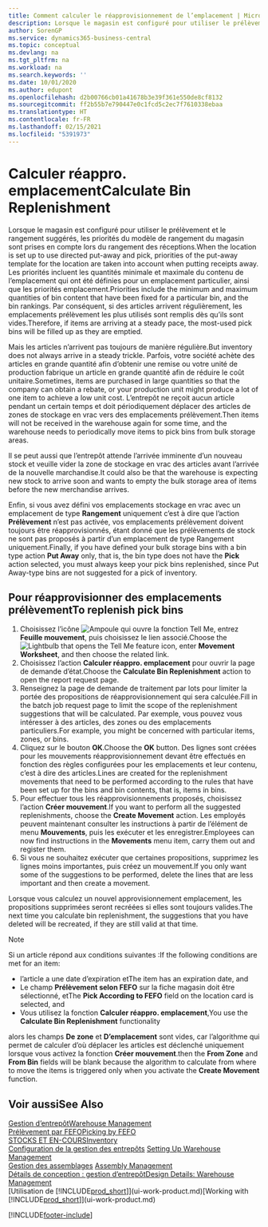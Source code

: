 ```yaml
---
title: Comment calculer le réapprovisionnement de l’emplacement | Microsoft Docs
description: Lorsque le magasin est configuré pour utiliser le prélèvement et le rangement suggérés, les priorités du modèle de rangement du magasin sont prises en compte lors du rangement des réceptions.
author: SorenGP
ms.service: dynamics365-business-central
ms.topic: conceptual
ms.devlang: na
ms.tgt_pltfrm: na
ms.workload: na
ms.search.keywords: ''
ms.date: 10/01/2020
ms.author: edupont
ms.openlocfilehash: d2b00766cb01a41678b3e39f361e550de8cf8132
ms.sourcegitcommit: ff2b55b7e790447e0c1fcd5c2ec7f7610338ebaa
ms.translationtype: HT
ms.contentlocale: fr-FR
ms.lasthandoff: 02/15/2021
ms.locfileid: "5391973"
---
```

# <a name="calculate-bin-replenishment"></a><span data-ttu-id="27d3a-103">Calculer réappro. emplacement</span><span class="sxs-lookup"><span data-stu-id="27d3a-103">Calculate Bin Replenishment</span></span>
<span data-ttu-id="27d3a-104">Lorsque le magasin est configuré pour utiliser le prélèvement et le rangement suggérés, les priorités du modèle de rangement du magasin sont prises en compte lors du rangement des réceptions.</span><span class="sxs-lookup"><span data-stu-id="27d3a-104">When the location is set up to use directed put-away and pick, priorities of the put-away template for the location are taken into account when putting receipts away.</span></span> <span data-ttu-id="27d3a-105">Les priorités incluent les quantités minimale et maximale du contenu de l’emplacement qui ont été définies pour un emplacement particulier, ainsi que les priorités emplacement.</span><span class="sxs-lookup"><span data-stu-id="27d3a-105">Priorities include the minimum and maximum quantities of bin content that have been fixed for a particular bin, and the bin rankings.</span></span> <span data-ttu-id="27d3a-106">Par conséquent, si des articles arrivent régulièrement, les emplacements prélèvement les plus utilisés sont remplis dès qu’ils sont vides.</span><span class="sxs-lookup"><span data-stu-id="27d3a-106">Therefore, if items are arriving at a steady pace, the most-used pick bins will be filled up as they are emptied.</span></span>  

<span data-ttu-id="27d3a-107">Mais les articles n’arrivent pas toujours de manière régulière.</span><span class="sxs-lookup"><span data-stu-id="27d3a-107">But inventory does not always arrive in a steady trickle.</span></span> <span data-ttu-id="27d3a-108">Parfois, votre société achète des articles en grande quantité afin d’obtenir une remise ou votre unité de production fabrique un article en grande quantité afin de réduire le coût unitaire.</span><span class="sxs-lookup"><span data-stu-id="27d3a-108">Sometimes, items are purchased in large quantities so that the company can obtain a rebate, or your production unit might produce a lot of one item to achieve a low unit cost.</span></span> <span data-ttu-id="27d3a-109">L’entrepôt ne reçoit aucun article pendant un certain temps et doit périodiquement déplacer des articles de zones de stockage en vrac vers des emplacements prélèvement.</span><span class="sxs-lookup"><span data-stu-id="27d3a-109">Then items will not be received in the warehouse again for some time, and the warehouse needs to periodically move items to pick bins from bulk storage areas.</span></span>  

<span data-ttu-id="27d3a-110">Il se peut aussi que l’entrepôt attende l’arrivée imminente d’un nouveau stock et veuille vider la zone de stockage en vrac des articles avant l’arrivée de la nouvelle marchandise.</span><span class="sxs-lookup"><span data-stu-id="27d3a-110">It could also be that the warehouse is expecting new stock to arrive soon and wants to empty the bulk storage area of items before the new merchandise arrives.</span></span>  

<span data-ttu-id="27d3a-111">Enfin, si vous avez défini vos emplacements stockage en vrac avec un emplacement de type **Rangement** uniquement c’est à dire que l’action **Prélèvement** n’est pas activée, vos emplacements prélèvement doivent toujours être réapprovisionnés, étant donné que les prélèvements de stock ne sont pas proposés à partir d’un emplacement de type Rangement uniquement.</span><span class="sxs-lookup"><span data-stu-id="27d3a-111">Finally, if you have defined your bulk storage bins with a bin type action **Put Away** only, that is, the bin type does not have the **Pick** action selected, you must always keep your pick bins replenished, since Put Away-type bins are not suggested for a pick of inventory.</span></span>  

## <a name="to-replenish-pick-bins"></a><span data-ttu-id="27d3a-112">Pour réapprovisionner des emplacements prélèvement</span><span class="sxs-lookup"><span data-stu-id="27d3a-112">To replenish pick bins</span></span>  
1.  <span data-ttu-id="27d3a-113">Choisissez l’icône ![Ampoule qui ouvre la fonction Tell Me](media/ui-search/search_small.png "Dites-moi ce que vous voulez faire"), entrez **Feuille mouvement**, puis choisissez le lien associé.</span><span class="sxs-lookup"><span data-stu-id="27d3a-113">Choose the ![Lightbulb that opens the Tell Me feature](media/ui-search/search_small.png "Tell me what you want to do") icon, enter **Movement Worksheet**, and then choose the related link.</span></span>  
2.  <span data-ttu-id="27d3a-114">Choisissez l’action **Calculer réappro. emplacement** pour ouvrir la page de demande d’état.</span><span class="sxs-lookup"><span data-stu-id="27d3a-114">Choose the **Calculate Bin Replenishment** action to open the report request page.</span></span>  
3.  <span data-ttu-id="27d3a-115">Renseignez la page de demande de traitement par lots pour limiter la portée des propositions de réapprovisionnement qui sera calculée.</span><span class="sxs-lookup"><span data-stu-id="27d3a-115">Fill in the batch job request page to limit the scope of the replenishment suggestions that will be calculated.</span></span> <span data-ttu-id="27d3a-116">Par exemple, vous pouvez vous intéresser à des articles, des zones ou des emplacements particuliers.</span><span class="sxs-lookup"><span data-stu-id="27d3a-116">For example, you might be concerned with particular items, zones, or bins.</span></span>  
4.  <span data-ttu-id="27d3a-117">Cliquez sur le bouton **OK**.</span><span class="sxs-lookup"><span data-stu-id="27d3a-117">Choose the **OK** button.</span></span> <span data-ttu-id="27d3a-118">Des lignes sont créées pour les mouvements réapprovisionnement devant être effectués en fonction des règles configurées pour les emplacements et leur contenu, c’est à dire des articles.</span><span class="sxs-lookup"><span data-stu-id="27d3a-118">Lines are created for the replenishment movements that need to be performed according to the rules that have been set up for the bins and bin contents, that is, items in bins.</span></span>  
5.  <span data-ttu-id="27d3a-119">Pour effectuer tous les réapprovisionnements proposés, choisissez l’action **Créer mouvement**.</span><span class="sxs-lookup"><span data-stu-id="27d3a-119">If you want to perform all the suggested replenishments, choose the **Create Movement** action.</span></span> <span data-ttu-id="27d3a-120">Les employés peuvent maintenant consulter les instructions à partir de l’élément de menu **Mouvements**, puis les exécuter et les enregistrer.</span><span class="sxs-lookup"><span data-stu-id="27d3a-120">Employees can now find instructions in the **Movements** menu item, carry them out and register them.</span></span>  
6.  <span data-ttu-id="27d3a-121">Si vous ne souhaitez exécuter que certaines propositions, supprimez les lignes moins importantes, puis créez un mouvement.</span><span class="sxs-lookup"><span data-stu-id="27d3a-121">If you only want some of the suggestions to be performed, delete the lines that are less important and then create a movement.</span></span>  

<span data-ttu-id="27d3a-122">Lorsque vous calculez un nouvel approvisionnement emplacement, les propositions supprimées seront recréées si elles sont toujours valides.</span><span class="sxs-lookup"><span data-stu-id="27d3a-122">The next time you calculate bin replenishment, the suggestions that you have deleted will be recreated, if they are still valid at that time.</span></span>  

> [!NOTE]  
>  <span data-ttu-id="27d3a-123">Si un article répond aux conditions suivantes :</span><span class="sxs-lookup"><span data-stu-id="27d3a-123">If the following conditions are met for an item:</span></span>  
>   
>  -   <span data-ttu-id="27d3a-124">l’article a une date d’expiration et</span><span class="sxs-lookup"><span data-stu-id="27d3a-124">The item has an expiration date, and</span></span>  
> -   <span data-ttu-id="27d3a-125">Le champ **Prélèvement selon FEFO** sur la fiche magasin doit être sélectionné, et</span><span class="sxs-lookup"><span data-stu-id="27d3a-125">The **Pick According to FEFO** field on the location card is selected, and</span></span>  
> -   <span data-ttu-id="27d3a-126">Vous utilisez la fonction **Calculer réappro. emplacement**,</span><span class="sxs-lookup"><span data-stu-id="27d3a-126">You use the **Calculate Bin Replenishment** functionality</span></span>  
>   
>  <span data-ttu-id="27d3a-127">alors les champs **De zone** et **D’emplacement** sont vides, car l’algorithme qui permet de calculer d’où déplacer les articles est déclenché uniquement lorsque vous activez la fonction **Créer mouvement**.</span><span class="sxs-lookup"><span data-stu-id="27d3a-127">then the **From Zone** and **From Bin** fields will be blank because the algorithm to calculate from where to move the items is triggered only when you activate the **Create Movement** function.</span></span>  

## <a name="see-also"></a><span data-ttu-id="27d3a-128">Voir aussi</span><span class="sxs-lookup"><span data-stu-id="27d3a-128">See Also</span></span>  
[<span data-ttu-id="27d3a-129">Gestion d’entrepôt</span><span class="sxs-lookup"><span data-stu-id="27d3a-129">Warehouse Management</span></span>](warehouse-manage-warehouse.md)  
[<span data-ttu-id="27d3a-130">Prélèvement par FEFO</span><span class="sxs-lookup"><span data-stu-id="27d3a-130">Picking by FEFO</span></span>](warehouse-picking-by-fefo.md)  
[<span data-ttu-id="27d3a-131">STOCKS ET EN-COURS</span><span class="sxs-lookup"><span data-stu-id="27d3a-131">Inventory</span></span>](inventory-manage-inventory.md)  
<span data-ttu-id="27d3a-132">[Configuration de la gestion des entrepôts](warehouse-setup-warehouse.md)   </span><span class="sxs-lookup"><span data-stu-id="27d3a-132">[Setting Up Warehouse Management](warehouse-setup-warehouse.md)   </span></span>  
<span data-ttu-id="27d3a-133">[Gestion des assemblages](assembly-assemble-items.md)  </span><span class="sxs-lookup"><span data-stu-id="27d3a-133">[Assembly Management](assembly-assemble-items.md)  </span></span>  
[<span data-ttu-id="27d3a-134">Détails de conception : gestion d’entrepôt</span><span class="sxs-lookup"><span data-stu-id="27d3a-134">Design Details: Warehouse Management</span></span>](design-details-warehouse-management.md)  
<span data-ttu-id="27d3a-135">[Utilisation de [!INCLUDE[prod_short](includes/prod_short.md)]](ui-work-product.md)</span><span class="sxs-lookup"><span data-stu-id="27d3a-135">[Working with [!INCLUDE[prod_short](includes/prod_short.md)]](ui-work-product.md)</span></span>


[!INCLUDE[footer-include](includes/footer-banner.md)]